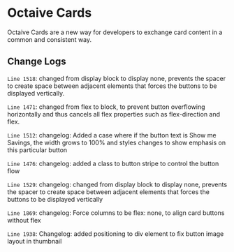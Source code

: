 # Octaive Cards
Octaive Cards are a new way for developers to exchange card content in a common and consistent way.

## Change Logs
`Line 1518`: changed from display block to display none, prevents the spacer to create space between adjacent elements that forces the buttons to be displayed vertically.

`Line 1471`: changed from flex to block, to prevent button overflowing horizontally and thus cancels all flex properties such as flex-direction and flex.

`Line 1512`: changelog: Added a case where if the button text is Show me Savings, the width grows to 100% and styles changes to show emphasis on this particular button

`Line 1476`: changelog: added a class to button stripe to control the button flow

`Line 1529`: changelog: changed from display block to display none, prevents the spacer to create space between adjacent elements that forces the buttons to be displayed vertically

`Line 1869`: changelog: Force columns to be flex: none, to align card buttons without flex

`Line 1938`: Changelog: added positioning to div element to fix button image layout in thumbnail